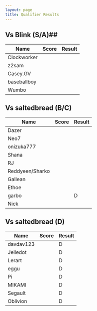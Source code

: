 ```yaml
---
layout: page
title: Qualifier Results
---
```


## Vs Blink (S/A)##

<table>
  <thead>
    <tr>
      <th>Name</th>
      <th>Score</th>
      <th>Result</th>
    </tr>
  </thead>
  <tbody>
    <tr>
      <td>Clockworker</td>
      <td> </td>
      <td> </td>
    </tr>
    <tr>
      <td>z2sam</td>
      <td> </td>
      <td> </td>
    </tr>
    <tr>
      <td>Casey.GV</td>
      <td> </td>
      <td> </td>
    </tr>
    <tr>
      <td>baseballboy</td>
      <td> </td>
      <td> </td>
    </tr>
    <tr>
      <td>Wumbo</td>
      <td> </td>
      <td> </td>
    </tr>
  </tbody>
</table>


## Vs saltedbread (B/C) ##

<table>
  <thead>
    <tr>
      <th>Name</th>
      <th>Score</th>
      <th>Result</th>
    </tr>
  </thead>
  <tbody>
    <tr>
      <td>Dazer</td>
      <td> </td>
      <td> </td>
    </tr>
    <tr>
      <td>Neo7</td>
      <td> </td>
      <td> </td>
    </tr>
    <tr>
      <td>onizuka777</td>
      <td> </td>
      <td> </td>
    </tr>
    <tr>
      <td>Shana</td>
      <td> </td>
      <td> </td>
    </tr>
    <tr>
      <td>RJ</td>
      <td> </td>
      <td> </td>
    </tr>
    <tr>
      <td>Reddyeen/Sharko</td>
      <td> </td>
      <td> </td>
    </tr>
    <tr>
      <td>Gallean</td>
      <td> </td>
      <td> </td>
    </tr>
    <tr>
      <td>Ethoe</td>
      <td> </td>
      <td> </td>
    </tr>
    <tr>
      <td>garbo</td>
      <td> </td>
      <td>D</td>
    </tr>
    <tr>
      <td>Nick</td>
      <td> </td>
      <td></td>
    </tr>
  </tbody>
</table>


## Vs saltedbread (D) ##

<table>
  <thead>
    <tr>
      <th>Name</th>
      <th>Score</th>
      <th>Result</th>
    </tr>
  </thead>
  <tbody>
    <tr>
      <td>davdav123</td>
      <td> </td>
      <td>D</td>
    </tr>
    <tr>
      <td>Jelledot</td>
      <td> </td>
      <td>D</td>
    </tr>
    <tr>
      <td>Lerart</td>
      <td> </td>
      <td>D</td>
    </tr>
    <tr>
      <td>eggu</td>
      <td> </td>
      <td>D</td>
    </tr>
    <tr>
      <td>Pi</td>
      <td> </td>
      <td>D</td>
    </tr>
    <tr>
      <td>MIKAMI</td>
      <td> </td>
      <td>D</td>
    </tr>
    <tr>
      <td>Segault</td>
      <td> </td>
      <td>D</td>
    </tr>
    <tr>
      <td>Oblivion</td>
      <td> </td>
      <td>D</td>
    </tr>
  </tbody>
</table>
